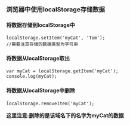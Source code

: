 ### 浏览器中使用localStorage存储数据
#### 将数据存储到localStorage中
```
localStorage.setItem('myCat', 'Tom');
//需要注意存储的数据类型为字符串
```
#### 将数据从localStorage取出
```
var myCat = localStorage.getItem('myCat');
console.log(myCat);
```
#### 将数据从localStorage中删除
```
localStorage.removeItem('myCat');
```
**这里注意:删除的是该域名下的名字为myCat的数据**

